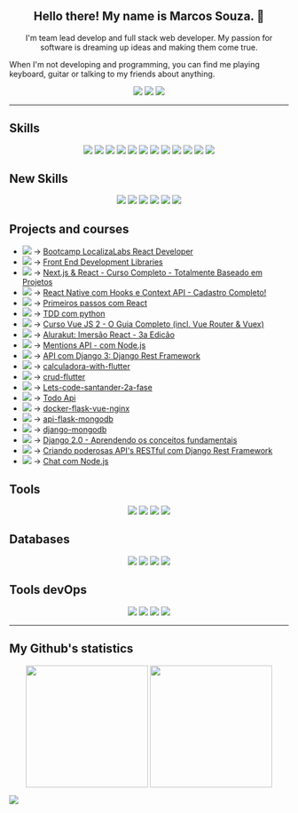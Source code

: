 <h2 align="center">Hello there! My name is Marcos Souza. 👋</h2>
<p align="center">I'm team lead develop and full stack web developer. My passion for software is dreaming up ideas and making them come true.

When I'm not developing and programming, you can find me playing keyboard, guitar or talking to my friends about anything.
</p>

<p align="center">
<a href="https://www.linkedin.com/in/marcossouzadev/"><img src="https://img.shields.io/badge/linkedin-%230077B5.svg?&style=for-the-badge&logo=linkedin&logoColor=white"></a>
  <a href="https://gitlab.com/marcossouza"><img src="https://img.shields.io/badge/GitLab-330F63?style=for-the-badge&logo=gitlab&logoColor=white" /></a>
  <a href="https://bitbucket.org/marcossouz/"><img src="https://img.shields.io/badge/Bitbucket-330F63?style=for-the-badge&logo=bitbucket&logoColor=white" /></a>
  
</p>

<hr>
<h2>Skills</h2>
<p align="center">
<img src="https://img.shields.io/badge/python%20-%2314354C.svg?&style=for-the-badge&logo=python&logoColor=white"/>
<img src="https://img.shields.io/badge/Django-092E20?style=for-the-badge&logo=django&logoColor=green" />
<img src="https://img.shields.io/badge/DJANGO-REST-ff1709?style=for-the-badge&logo=django&logoColor=white&color=ff1709&labelColor=gray"/>
<img src="https://img.shields.io/badge/Vue.js-35495E?style=for-the-badge&logo=vuedotjs&logoColor=4FC08D" />
<img src="https://img.shields.io/badge/javascript%20-%23323330.svg?&style=for-the-badge&logo=javascript&logoColor=%23F7DF1E"/>
<img src="https://img.shields.io/badge/Flask-000000?style=for-the-badge&logo=flask&logoColor=white" />
<img src="https://img.shields.io/badge/html5%20-%23E34F26.svg?&style=for-the-badge&logo=html5&logoColor=white"/> 
<img src="https://img.shields.io/badge/css3%20-%231572B6.svg?&style=for-the-badge&logo=css3&logoColor=white"/>
<img src="https://img.shields.io/badge/PHP-777BB4?style=for-the-badge&logo=php&logoColor=white"/>
<img src="https://img.shields.io/badge/Bootstrap-563D7C?style=for-the-badge&logo=bootstrap&logoColor=white" />
<img src="https://img.shields.io/badge/git%20-%23F05033.svg?&style=for-the-badge&logo=git&logoColor=white"/> 
<img src="https://img.shields.io/badge/github%20-%23121011.svg?&style=for-the-badge&logo=github&logoColor=white"/>
</p>

<h2>New Skills</h2>
<p align="center">
<img src="https://img.shields.io/badge/React-20232A?style=for-the-badge&logo=react&logoColor=61DAFB"/>
  <img src="https://img.shields.io/badge/next.js-000000?style=for-the-badge&logo=nextdotjs&logoColor=white"/>
<img src="https://img.shields.io/badge/React_Native-20232A?style=for-the-badge&logo=react&logoColor=61DAFB"/>
<img src="https://img.shields.io/badge/MongoDB-4EA94B?style=for-the-badge&logo=mongodb&logoColor=white"/>
  <img src="https://img.shields.io/badge/Node.js-339933?style=for-the-badge&logo=nodedotjs&logoColor=white"/>
<img src="https://img.shields.io/badge/Express.js-000000?style=for-the-badge&logo=express&logoColor=white"/>
</p>

<h2>Projects and courses</h2>
<p align="center">

- <img src="https://progress-bar.dev/20?title=Jul-2021" /> -> <a href="https://github.com/marcossouz/bootcamp-localizalabs-react-developer">Bootcamp LocalizaLabs React Developer</a>
- <img src="https://progress-bar.dev/1?title=Jul-2021" /> -> <a href="https://github.com/marcossouz/freecodecamp-frontend-development-libraries">Front End Development Libraries</a>
- <img src="https://progress-bar.dev/12?title=Jul-2021" /> -> <a href="https://github.com/marcossouz/Next.js-React-cod3r">Next.js & React - Curso Completo - Totalmente Baseado em Projetos</a>
- <img src="https://progress-bar.dev/20?title=Jul-2021" /> -> <a href="https://github.com/marcossouz/react-native-com-hooks-e-context-API">React Native com Hooks e Context API - Cadastro Completo!</a>
- <img src="https://progress-bar.dev/38?title=Jul-2021" /> -> <a href="https://github.com/marcossouz/reactbook">Primeiros passos com React </a>
- <img src="https://progress-bar.dev/23?title=Jul-2021" /> -> <a href="https://github.com/marcossouz/Django-TDD">TDD com python </a>
- <img src="https://progress-bar.dev/53?title=May-2021" /> -> <a href="https://github.com/marcossouz/vueJS2">Curso Vue JS 2 - O Guia Completo (incl. Vue Router & Vuex) </a>
- <img src="https://progress-bar.dev/100?title=jul-2021" /> -> <a href="https://github.com/marcossouz/imersao-react-3a-edicao">Alurakut: Imersão React - 3a Edicão</a>
- <img src="https://progress-bar.dev/99?title=jul-2021" /> -> <a href="https://github.com/marcossouz/mentions-api">Mentions API - com Node.js</a>
- <img src="https://progress-bar.dev/100?title=Jun-2021" /> -> <a href="https://github.com/marcossouz/escola-api">API com Django 3: Django Rest Framework</a>
- <img src="https://progress-bar.dev/100?title=Mar-2021" /> -> <a href="https://github.com/marcossouz/calculadora-with-flutter">calculadora-with-flutter</a>
- <img src="https://progress-bar.dev/100?title=Mar-2021" /> -> <a href="https://github.com/marcossouz/crud-flutter">crud-flutter</a>
- <img src="https://progress-bar.dev/100?title=Jul-2021" /> -> <a href="https://github.com/marcossouz/lets-code-santander-2a-fase">Lets-code-santander-2a-fase </a>
- <img src="https://progress-bar.dev/99?title=Dec-2020" /> -> <a href="https://github.com/marcossouz/todo-api">Todo Api</a>
- <img src="https://progress-bar.dev/100?title=Oct-2020" /> -> <a href="https://github.com/marcossouz/docker-flask-vue-nginx">docker-flask-vue-nginx</a>
- <img src="https://progress-bar.dev/99?title=Oct-2020" /> -> <a href="https://github.com/marcossouz/api-flask-mongodb">api-flask-mongodb</a>
- <img src="https://progress-bar.dev/99?title=Sep-2020" /> -> <a href="https://github.com/marcossouz/django-mongodb">django-mongodb</a>
- <img src="https://progress-bar.dev/100?title=Jul-2019" /> -> <a href="https://github.com/marcossouz/fundamentos_django2.0">Django 2.0 - Aprendendo os conceitos fundamentais</a>
- <img src="https://progress-bar.dev/100?title=Aug-2019" /> -> <a href="https://github.com/marcossouz/django-rest-framework">Criando poderosas API's RESTful com Django Rest Framework</a>
- <img src="https://progress-bar.dev/100?title=Nov-2018" /> -> <a href="https://github.com/marcossouz/chat-node">Chat com Node.js</a>
</p>

<h2>Tools</h2>
<p align="center">
<img src="https://img.shields.io/badge/pycharm-143?style=for-the-badge&logo=pycharm&logoColor=black&color=black&labelColor=green" />
<img src="https://img.shields.io/badge/Insomnia-5849be?style=for-the-badge&logo=Insomnia&logoColor=white"/>
<img src="https://img.shields.io/badge/Visual_Studio_Code-0078D4?style=for-the-badge&logo=visual%20studio%20code&logoColor=white" />
<img src="https://img.shields.io/badge/sublime_text-%23575757.svg?&style=for-the-badge&logo=sublime-text&logoColor=important" />
</p>

<h2>Databases</h2>
<p align="center">
<img src="https://img.shields.io/badge/PostgreSQL-316192?style=for-the-badge&logo=postgresql&logoColor=white"/>
<img src="https://img.shields.io/badge/Elastic_Search-005571?style=for-the-badge&logo=elasticsearch&logoColor=white"/>
<img src="https://img.shields.io/badge/SQLite-07405E?style=for-the-badge&logo=sqlite&logoColor=white"/>
<img src="https://img.shields.io/badge/rabbitmq-%23FF6600.svg?&style=for-the-badge&logo=rabbitmq&logoColor=white"/>
</p>

<h2>Tools devOps</h2>
<p align="center">
<img src="https://img.shields.io/badge/Docker-2CA5E0?style=for-the-badge&logo=docker&logoColor=white"/>
<img src="https://img.shields.io/badge/Digital_Ocean-0080FF?style=for-the-badge&logo=DigitalOcean&logoColor=white" />
<img src="https://img.shields.io/badge/Nginx-009639?style=for-the-badge&logo=nginx&logoColor=white" />
<img src="https://img.shields.io/badge/circleci-343434?style=for-the-badge&logo=circleci&logoColor=white" />

</p>

<hr>

## My Github's statistics

<p align=center>
<img height=220 align=center src="https://github-readme-stats.vercel.app/api?username=marcossouz&show_icons=true&theme=dark" />
<img height=220 align="center" src="https://github-readme-stats.vercel.app/api/top-langs/?username=marcossouz&bg_color=20232a&title_color=61dafb&icon_color=a960ff&text_color=ffffff" />
  </a>
</p>

<img src="https://activity-graph.herokuapp.com/graph?username=marcossouz&theme=xcode" />
